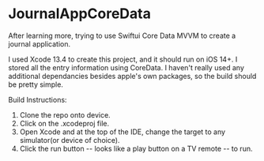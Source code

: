 # JournalAppCoreData
After learning more, trying to use Swiftui Core Data MVVM to create a journal application. 

I used Xcode 13.4 to create this project, and it should run on iOS 14+. I stored all the entry information using CoreData. I haven't really used any additional dependancies besides apple's own packages, so the build should be pretty simple. 

Build Instructions: 
  1. Clone the repo onto device. 
  2. Click on the .xcodeproj file. 
  3. Open Xcode and at the top of the IDE, change the target to any simulator(or device of choice). 
  4. Click the run button -- looks like a play button on a TV remote -- to run. 
